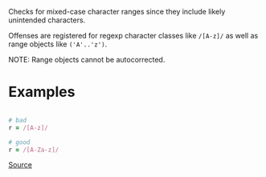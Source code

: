 
Checks for mixed-case character ranges since they include likely unintended characters.

Offenses are registered for regexp character classes like `/[A-z]/`
as well as range objects like `('A'..'z')`.

NOTE: Range objects cannot be autocorrected.

# Examples

```ruby

# bad
r = /[A-z]/

# good
r = /[A-Za-z]/
```

[Source](http://www.rubydoc.info/gems/rubocop/RuboCop/Cop/Lint/MixedCaseRange)